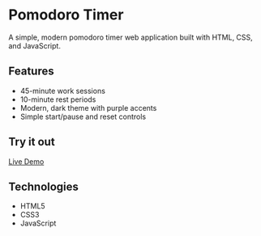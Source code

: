 # Pomodoro Timer

A simple, modern pomodoro timer web application built with HTML, CSS, and JavaScript.

## Features
- 45-minute work sessions
- 10-minute rest periods
- Modern, dark theme with purple accents
- Simple start/pause and reset controls

## Try it out
[Live Demo](your-url-when-deployed)

## Technologies
- HTML5
- CSS3
- JavaScript 